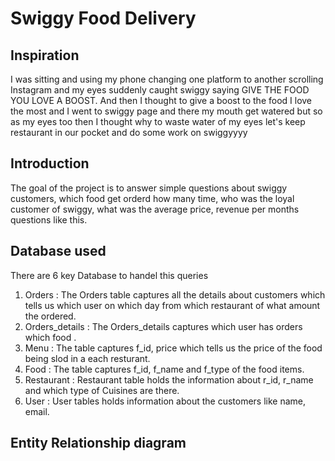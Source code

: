 # Swiggy Food Delivery

## Inspiration
I was sitting and using my phone changing one platform to another scrolling Instagram and my eyes suddenly caught swiggy saying GIVE THE FOOD YOU LOVE A BOOST. 
And then I thought to give a boost to the food I love the most and I went to swiggy page and there my mouth get watered but so as my eyes too then I thought why to waste water of my eyes let's keep restaurant in our pocket and do some work on swiggyyyy 

## Introduction
The goal of the project is to answer simple questions about swiggy customers, which food get orderd how many time, who was the loyal customer of swiggy, what was the average price, revenue per months 
questions like this.

## Database used
There are 6 key Database to handel this queries
1. Orders : The Orders table captures all the details about customers which tells us which user on which day from which restaurant of what amount the ordered. 
2. Orders_details : The Orders_details captures which user has orders which food .
3. Menu : The table captures f_id, price which tells us the price of the food being slod in a each resturant.
4. Food : The table captures f_id, f_name and f_type of the food items.
5. Restaurant : Restaurant table holds the information about r_id, r_name and which type of Cuisines are there.
6. User : User tables holds information about the customers like name, email.

## Entity Relationship diagram

